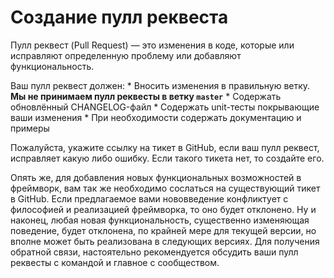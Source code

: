 # Создание пулл реквеста

Пулл реквест (Pull Request) — это изменения в коде, которые или исправляют определенную проблему или добавляют функциональность.

Ваш пулл реквест должен: * Вносить изменения в правильную ветку. **Мы не принимаем пулл реквесты в ветку `master`** * Содержать обновлённый CHANGELOG-файл * Содержать unit-тесты покрывающие ваши изменения * При необходимости содержать документацию и примеры

Пожалуйста, укажите ссылку на тикет в GitHub, если ваш пулл реквест, исправляет какую либо ошибку. Если такого тикета нет, то создайте его.

Опять же, для добавления новых функциональных возможностей в фреймворк, вам так же необходимо сослаться на существующий тикет в GitHub. Если предлагаемое вами нововведение конфликтует с философией и реализацией фреймворка, то оно будет отклонено. Ну и наконец, любая новая функциональность, существенно изменяющая поведение, будет отклонена, по крайней мере для текущей версии, но вполне может быть реализована в следующих версиях. Для получения обратной связи, настоятельно рекомендуется обсудить ваши пулл реквесты с командой и главное с сообществом.